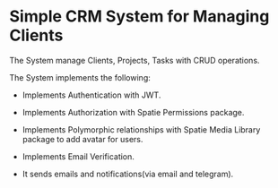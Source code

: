 # Simple CRM System for Managing Clients

The System  manage Clients, Projects, Tasks with CRUD operations.

The System implements the following:

- Implements Authentication with JWT.

- Implements Authorization with Spatie Permissions package.

- Implements Polymorphic relationships with Spatie Media Library package to add avatar for users.

- Implements Email Verification.

- It sends emails and notifications(via email and telegram). 

